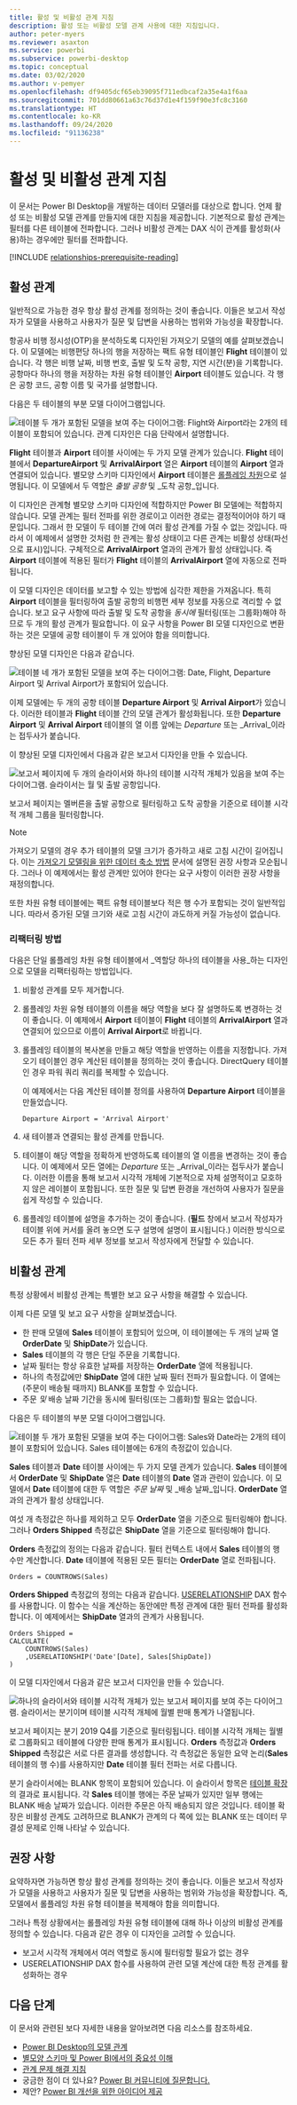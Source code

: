 ```yaml
---
title: 활성 및 비활성 관계 지침
description: 활성 또는 비활성 모델 관계 사용에 대한 지침입니다.
author: peter-myers
ms.reviewer: asaxton
ms.service: powerbi
ms.subservice: powerbi-desktop
ms.topic: conceptual
ms.date: 03/02/2020
ms.author: v-pemyer
ms.openlocfilehash: df9405dcf65eb39095f711edbcaf2a35e4a1f6aa
ms.sourcegitcommit: 701dd80661a63c76d37d1e4f159f90e3fc8c3160
ms.translationtype: HT
ms.contentlocale: ko-KR
ms.lasthandoff: 09/24/2020
ms.locfileid: "91136238"
---
```

# <a name="active-vs-inactive-relationship-guidance"></a>활성 및 비활성 관계 지침

이 문서는 Power BI Desktop을 개발하는 데이터 모델러를 대상으로 합니다. 언제 활성 또는 비활성 모델 관계를 만들지에 대한 지침을 제공합니다. 기본적으로 활성 관계는 필터를 다른 테이블에 전파합니다. 그러나 비활성 관계는 DAX 식이 관계를 활성화(사용)하는 경우에만 필터를 전파합니다.

[!INCLUDE [relationships-prerequisite-reading](includes/relationships-prerequisite-reading.md)]

## <a name="active-relationships"></a>활성 관계

일반적으로 가능한 경우 항상 활성 관계를 정의하는 것이 좋습니다. 이들은 보고서 작성자가 모델을 사용하고 사용자가 질문 및 답변을 사용하는 범위와 가능성을 확장합니다.

항공사 비행 정시성(OTP)을 분석하도록 디자인된 가져오기 모델의 예를 살펴보겠습니다. 이 모델에는 비행편당 하나의 행을 저장하는 팩트 유형 테이블인 **Flight** 테이블이 있습니다. 각 행은 비행 날짜, 비행 번호, 출발 및 도착 공항, 지연 시간(분)을 기록합니다. 공항마다 하나의 행을 저장하는 차원 유형 테이블인 **Airport** 테이블도 있습니다. 각 행은 공항 코드, 공항 이름 및 국가를 설명합니다.

다음은 두 테이블의 부분 모델 다이어그램입니다.

![테이블 두 개가 포함된 모델을 보여 주는 다이어그램: Flight와 Airport라는 2개의 테이블이 포함되어 있습니다. 관계 디자인은 다음 단락에서 설명합니다.](media/relationships-active-inactive/flight-model-1.png)

**Flight** 테이블과 **Airport** 테이블 사이에는 두 가지 모델 관계가 있습니다. **Flight** 테이블에서 **DepartureAirport** 및 **ArrivalAirport** 열은 **Airport** 테이블의 **Airport** 열과 연결되어 있습니다. 별모양 스키마 디자인에서 **Airport** 테이블은 [롤플레잉 차원](star-schema.md#role-playing-dimensions)으로 설명됩니다. 이 모델에서 두 역할은 _출발 공항_ 및 _도착 공항_입니다.

이 디자인은 관계형 별모양 스키마 디자인에 적합하지만 Power BI 모델에는 적합하지 않습니다. 모델 관계는 필터 전파를 위한 경로이고 이러한 경로는 결정적이어야 하기 때문입니다. 그래서 한 모델이 두 테이블 간에 여러 활성 관계를 가질 수 없는 것입니다. 따라서 이 예제에서 설명한 것처럼 한 관계는 활성 상태이고 다른 관계는 비활성 상태(파선으로 표시)입니다. 구체적으로 **ArrivalAirport** 열과의 관계가 활성 상태입니다. 즉 **Airport** 테이블에 적용된 필터가 **Flight** 테이블의 **ArrivalAirport** 열에 자동으로 전파됩니다.

이 모델 디자인은 데이터를 보고할 수 있는 방법에 심각한 제한을 가져옵니다. 특히 **Airport** 테이블을 필터링하여 출발 공항의 비행편 세부 정보를 자동으로 격리할 수 없습니다. 보고 요구 사항에 따라 출발 및 도착 공항을 _동시에_ 필터링(또는 그룹화)해야 하므로 두 개의 활성 관계가 필요합니다. 이 요구 사항을 Power BI 모델 디자인으로 변환하는 것은 모델에 공항 테이블이 두 개 있어야 함을 의미합니다.

향상된 모델 디자인은 다음과 같습니다.

![테이블 네 개가 포함된 모델을 보여 주는 다이어그램: Date, Flight, Departure Airport 및 Arrival Airport가 포함되어 있습니다.](media/relationships-active-inactive/flight-model-2.png)

이제 모델에는 두 개의 공항 테이블 **Departure Airport** 및 **Arrival Airport**가 있습니다. 이러한 테이블과 **Flight** 테이블 간의 모델 관계가 활성화됩니다. 또한 **Departure Airport** 및 **Arrival Airport** 테이블의 열 이름 앞에는 _Departure_ 또는 _Arrival_이라는 접두사가 붙습니다.

이 향상된 모델 디자인에서 다음과 같은 보고서 디자인을 만들 수 있습니다.

![보고서 페이지에 두 개의 슬라이서와 하나의 테이블 시각적 개체가 있음을 보여 주는 다이어그램. 슬라이서는 월 및 출발 공항입니다.](media/relationships-active-inactive/flight-report-design.png)

보고서 페이지는 멜버른을 출발 공항으로 필터링하고 도착 공항을 기준으로 테이블 시각적 개체 그룹을 필터링합니다.

> [!NOTE]
> 가져오기 모델의 경우 추가 테이블의 모델 크기가 증가하고 새로 고침 시간이 길어집니다. 이는 [가져오기 모델링을 위한 데이터 축소 방법](import-modeling-data-reduction.md) 문서에 설명된 권장 사항과 모순됩니다. 그러나 이 예제에서는 활성 관계만 있어야 한다는 요구 사항이 이러한 권장 사항을 재정의합니다.
>
> 또한 차원 유형 테이블에는 팩트 유형 테이블보다 적은 행 수가 포함되는 것이 일반적입니다. 따라서 증가된 모델 크기와 새로 고침 시간이 과도하게 커질 가능성이 없습니다.

### <a name="refactoring-methodology"></a>리팩터링 방법

다음은 단일 롤플레잉 차원 유형 테이블에서 _역할당 하나의 테이블을 사용_하는 디자인으로 모델을 리팩터링하는 방법입니다.

1. 비활성 관계를 모두 제거합니다.
2. 롤플레잉 차원 유형 테이블의 이름을 해당 역할을 보다 잘 설명하도록 변경하는 것이 좋습니다. 이 예제에서 **Airport** 테이블이 **Flight** 테이블의 **ArrivalAirport** 열과 연결되어 있으므로 이름이 **Arrival Airport**로 바뀝니다.
3. 롤플레잉 테이블의 복사본을 만들고 해당 역할을 반영하는 이름을 지정합니다. 가져오기 테이블인 경우 계산된 테이블을 정의하는 것이 좋습니다. DirectQuery 테이블인 경우 파워 쿼리 쿼리를 복제할 수 있습니다.

    이 예제에서는 다음 계산된 테이블 정의를 사용하여 **Departure Airport** 테이블을 만들었습니다.

    ```dax
    Departure Airport = 'Arrival Airport'
    ```

4. 새 테이블과 연결되는 활성 관계를 만듭니다.
5. 테이블이 해당 역할을 정확하게 반영하도록 테이블의 열 이름을 변경하는 것이 좋습니다. 이 예제에서 모든 열에는 _Departure_ 또는 _Arrival_이라는 접두사가 붙습니다. 이러한 이름을 통해 보고서 시각적 개체에 기본적으로 자체 설명적이고 모호하지 않은 레이블이 포함됩니다. 또한 질문 및 답변 환경을 개선하여 사용자가 질문을 쉽게 작성할 수 있습니다.
6. 롤플레잉 테이블에 설명을 추가하는 것이 좋습니다. (**필드** 창에서 보고서 작성자가 테이블 위에 커서를 올려 놓으면 도구 설명에 설명이 표시됩니다.) 이러한 방식으로 모든 추가 필터 전파 세부 정보를 보고서 작성자에게 전달할 수 있습니다.

## <a name="inactive-relationships"></a>비활성 관계

특정 상황에서 비활성 관계는 특별한 보고 요구 사항을 해결할 수 있습니다.

이제 다른 모델 및 보고 요구 사항을 살펴보겠습니다.

- 한 판매 모델에 **Sales** 테이블이 포함되어 있으며, 이 테이블에는 두 개의 날짜 열 **OrderDate** 및 **ShipDate**가 있습니다.
- **Sales** 테이블의 각 행은 단일 주문을 기록합니다.
- 날짜 필터는 항상 유효한 날짜를 저장하는 **OrderDate** 열에 적용됩니다.
- 하나의 측정값에만 **ShipDate** 열에 대한 날짜 필터 전파가 필요합니다. 이 열에는 (주문이 배송될 때까지) BLANK를 포함할 수 있습니다.
- 주문 _및_ 배송 날짜 기간을 동시에 필터링(또는 그룹화)할 필요는 없습니다.

다음은 두 테이블의 부분 모델 다이어그램입니다.

![테이블 두 개가 포함된 모델을 보여 주는 다이어그램: Sales와 Date라는 2개의 테이블이 포함되어 있습니다. Sales 테이블에는 6개의 측정값이 있습니다.](media/relationships-active-inactive/sales-model.png)

**Sales** 테이블과 **Date** 테이블 사이에는 두 가지 모델 관계가 있습니다. **Sales** 테이블에서 **OrderDate** 및 **ShipDate** 열은 **Date** 테이블의 **Date** 열과 관련이 있습니다. 이 모델에서 **Date** 테이블에 대한 두 역할은 _주문 날짜_ 및 _배송 날짜_입니다. **OrderDate** 열과의 관계가 활성 상태입니다.

여섯 개 측정값은 하나를 제외하고 모두 **OrderDate** 열을 기준으로 필터링해야 합니다. 그러나 **Orders Shipped** 측정값은 **ShipDate** 열을 기준으로 필터링해야 합니다.

**Orders** 측정값의 정의는 다음과 같습니다. 필터 컨텍스트 내에서 **Sales** 테이블의 행 수만 계산합니다. **Date** 테이블에 적용된 모든 필터는 **OrderDate** 열로 전파됩니다.

```dax
Orders = COUNTROWS(Sales)
```

**Orders Shipped** 측정값의 정의는 다음과 같습니다. [USERELATIONSHIP](/dax/userelationship-function-dax) DAX 함수를 사용합니다. 이 함수는 식을 계산하는 동안에만 특정 관계에 대한 필터 전파를 활성화합니다. 이 예제에서는 **ShipDate** 열과의 관계가 사용됩니다.

```dax
Orders Shipped =
CALCULATE(
    COUNTROWS(Sales)
    ,USERELATIONSHIP('Date'[Date], Sales[ShipDate])
)
```

이 모델 디자인에서 다음과 같은 보고서 디자인을 만들 수 있습니다.

![하나의 슬라이서와 테이블 시각적 개체가 있는 보고서 페이지를 보여 주는 다이어그램. 슬라이서는 분기이며 테이블 시각적 개체에 월별 판매 통계가 나열됩니다.](media/relationships-active-inactive/sales-report-design.png)

보고서 페이지는 분기 2019 Q4를 기준으로 필터링됩니다. 테이블 시각적 개체는 월별로 그룹화되고 테이블에 다양한 판매 통계가 표시됩니다. **Orders** 측정값과 **Orders Shipped** 측정값은 서로 다른 결과를 생성합니다. 각 측정값은 동일한 요약 논리(**Sales** 테이블의 행 수)를 사용하지만 **Date** 테이블 필터 전파는 서로 다릅니다.

분기 슬라이서에는 BLANK 항목이 포함되어 있습니다. 이 슬라이서 항목은 [테이블 확장](../transform-model/desktop-relationships-understand.md#regular-relationships)의 결과로 표시됩니다. 각 **Sales** 테이블 행에는 주문 날짜가 있지만 일부 행에는 BLANK 배송 날짜가 있습니다. 이러한 주문은 아직 배송되지 않은 것입니다. 테이블 확장은 비활성 관계도 고려하므로 BLANK가 관계의 다 쪽에 있는 BLANK 또는 데이터 무결성 문제로 인해 나타날 수 있습니다.

## <a name="recommendations"></a>권장 사항

요약하자면 가능하면 항상 활성 관계를 정의하는 것이 좋습니다. 이들은 보고서 작성자가 모델을 사용하고 사용자가 질문 및 답변을 사용하는 범위와 가능성을 확장합니다. 즉, 모델에서 롤플레잉 차원 유형 테이블을 복제해야 함을 의미합니다.

그러나 특정 상황에서는 롤플레잉 차원 유형 테이블에 대해 하나 이상의 비활성 관계를 정의할 수 있습니다. 다음과 같은 경우 이 디자인을 고려할 수 있습니다.

- 보고서 시각적 개체에서 여러 역할로 동시에 필터링할 필요가 없는 경우
- USERELATIONSHIP DAX 함수를 사용하여 관련 모델 계산에 대한 특정 관계를 활성화하는 경우

## <a name="next-steps"></a>다음 단계

이 문서와 관련된 보다 자세한 내용을 알아보려면 다음 리소스를 참조하세요.

- [Power BI Desktop의 모델 관계](../transform-model/desktop-relationships-understand.md)
- [별모양 스키마 및 Power BI에서의 중요성 이해](star-schema.md)
- [관계 문제 해결 지침](relationships-troubleshoot.md)
- 궁금한 점이 더 있나요? [Power BI 커뮤니티에 질문합니다.](https://community.powerbi.com/)
- 제안? [Power BI 개선을 위한 아이디어 제공](https://ideas.powerbi.com/)
